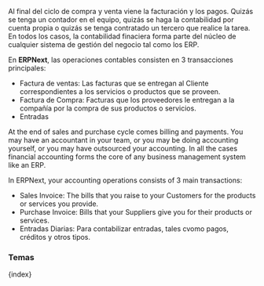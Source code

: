 Al final del ciclo de compra y venta viene la facturación y los pagos.
Quizás se tenga un contador en el equipo, quizás se haga la contabilidad
por cuenta propia o quizás se tenga contratado un tercero que realice la tarea.
En todos los casos, la contabilidad finaciera forma parte del núcleo de
cualquier sistema de gestión del negocio tal como los ERP.

En **ERPNext**, las operaciones contables consisten en 3 transacciones principales:

  * Factura de ventas: Las facturas que se entregan al Cliente correspondientes a 
    los servicios o productos que se proveen.
  * Factura de Compra: Facturas que los proveedores le entregan a la compañía por
    la compra de sus productos o servicios.
  * Entradas 


At the end of sales and purchase cycle comes billing and payments. You may have
an accountant in your team, or you may be doing accounting yourself, or you may
have outsourced your accounting. In all the cases financial accounting forms the core of any business management system like an ERP.

In ERPNext, your accounting operations consists of 3 main transactions:

  * Sales Invoice: The bills that you raise to your Customers for the products or services you provide.
  * Purchase Invoice: Bills that your Suppliers give you for their products or services.
  * Entradas Diarias: Para contabilizar entradas, tales cvomo pagos, créditos y otros tipos.

### Temas

{index}
